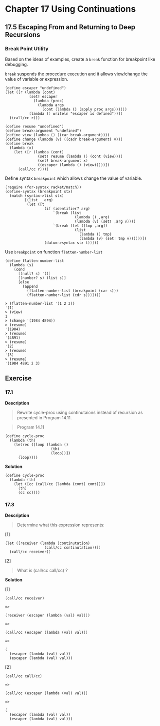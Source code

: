 # Chapter 17 Using Continuations

## 17.5 Escaping From and Returning to Deep Recursions

### Break Point Utility
Based on the ideas of examples, create a `break` function for breakpoint like debugging.

`break` suspends the procedure execution and it allows view/change the value of variable or expression.

```racket
(define escaper "undefined")
(let ([r (lambda (cont)
           (set! escaper
             (lambda (proc)
               (lambda args
                 (cont (lambda () (apply proc args))))))
           (lambda () writeln "escaper is defined"))])
  ((call/cc r)))

(define resume "undefined")
(define break-argument "undefined")
(define view (lambda () ((car break-argument))))
(define change (lambda (v) ((cadr break-argument) v)))
(define break
  (lambda (x)
    (let ([r (lambda (cont)
               (set! resume (lambda () (cont (view))))
               (set! break-argument x)
               ((escaper (lambda () (view)))))])
      (call/cc r))))
```

Define syntax `breakpoint` which allows change the value of variable.

```
(require (for-syntax racket/match))
(define-syntax (breakpoint stx)
  (match (syntax->list stx)
         [(list _ arg)
          (let ([t
                  (if (identifier? arg)
                      `(break (list
                                (lambda () ,arg)
                                (lambda (v) (set! ,arg v))))
                      `(break (let ([tmp ,arg])
                                (list
                                  (lambda () tmp)
                                  (lambda (v) (set! tmp v))))))])
                  (datum->syntax stx t))]))
```

Use `breakpoint` on function `flatten-number-list`

```racket
(define flatten-number-list
  (lambda (s)
    (cond
      [(null? s) '()]
      [(number? s) (list s)]
      [else
        (append
          (flatten-number-list (breakpoint (car s)))
          (flatten-number-list (cdr s)))])))
```

```
> (flatten-number-list '(1 2 3))
'(1)
> (view)
1
> (change '(1984 4894))
> (resume)
'(1984)
> (resume)
'(4891)
> (resume)
'(2)
> (resume)
'(3)
> (resume)
'(1984 4891 2 3)
```

## Exercise 
### 17.1
**Description**

> Rewrite cycle-proc using continutaions instead of recursion as presented in Program 14.11.

> Program 14.11

```racket
(define cycle-proc
  (lambda (th)
    (letrec ([loop (lambda ()
                     (th)
                     (loop))])
      (loop))))
```

**Solution**

```racket
(define cycle-proc
  (lambda (th)
    (let ([cc (call/cc (lambda (cont) cont))])
      (th)
      (cc cc))))
```

### 17.3
**Description**

> Determine what this expression represents:

[1]

```racket
(let ([receiver (lambda (continutation)
                  (call/cc continutation))])
  (call/cc receiver))
```

[2]

> What is (call/cc call/cc) ?

**Solution**

[1]

```
(call/cc receiver)

=>

(receiver (escaper (lambda (val) val)))

=>

(call/cc (escaper (lambda (val) val)))

=>

(
  (escaper (lambda (val) val))
  (escaper (lambda (val) val)))
```

[2]

```
(call/cc call/cc)

=>

(call/cc (escaper (lambda (val) val)))

=>

(
  (escaper (lambda (val) val))
  (escaper (lambda (val) val)))
```
